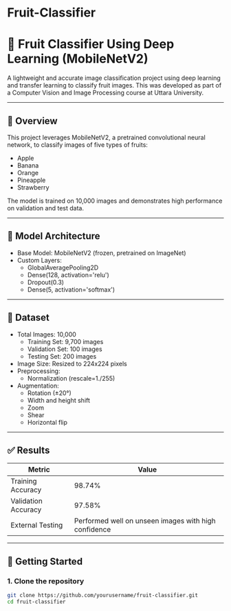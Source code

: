 # Fruit-Classifier
# 🍎 Fruit Classifier Using Deep Learning (MobileNetV2)

A lightweight and accurate image classification project using deep learning and transfer learning to classify fruit images. This was developed as part of a Computer Vision and Image Processing course at Uttara University.

---

## 📌 Overview

This project leverages MobileNetV2, a pretrained convolutional neural network, to classify images of five types of fruits:

- Apple
- Banana
- Orange
- Pineapple
- Strawberry

The model is trained on 10,000 images and demonstrates high performance on validation and test data.

---

## 🧠 Model Architecture

- Base Model: MobileNetV2 (frozen, pretrained on ImageNet)
- Custom Layers:
  - GlobalAveragePooling2D
  - Dense(128, activation='relu')
  - Dropout(0.3)
  - Dense(5, activation='softmax')

---

## 📂 Dataset

- Total Images: 10,000
  - Training Set: 9,700 images
  - Validation Set: 100 images
  - Testing Set: 200 images
- Image Size: Resized to 224x224 pixels
- Preprocessing:
  - Normalization (rescale=1./255)
- Augmentation:
  - Rotation (±20°)
  - Width and height shift
  - Zoom
  - Shear
  - Horizontal flip

---

## ✅ Results

| Metric              | Value     |
|---------------------|-----------|
| Training Accuracy   | 98.74%    |
| Validation Accuracy | 97.58%    |
| External Testing    | Performed well on unseen images with high confidence |

---

## 🚀 Getting Started

### 1. Clone the repository

```bash
git clone https://github.com/yourusername/fruit-classifier.git
cd fruit-classifier
